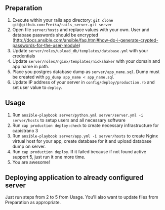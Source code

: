 ## Preparation

1. Execute within your rails app directory: `git clone git@github.com:Freika/rails_server.git server`
2. Open file `server/hosts` and replace values with your own. User and database passwords should be encrypted (http://docs.ansible.com/ansible/faq.html#how-do-i-generate-crypted-passwords-for-the-user-module)
3. Update `server/roles/upload_db/templates/database.yml` with your credentials
4. Update `server/roles/nginx/templates/nickshaker` with your domain and app name in path.
5. Place you postgres database dump as `server/app_name.sql`. Dump must be created with `pg_dump app_name < app_name.sql`
5. Update IP address of your server in `config/deploy/production.rb` and set user value to `deploy`.

## Usage

1. Run `ansible-playbook server/python.yml server/server.yml -i server/hosts` to setup users and all necessary software
2. Run `cap production deploy:check` to create necessary infrastructure for capistrano 3
3. Run `ansible-playbook server/app.yml -i server/hosts` to create Nginx virtual host for your app, create database for it and upload database dump on server.
4. Run `cap production deploy`. If it failed because if not found active support 5, just run it one more time.
5. You are awesome!

## Deploying application to already configured server

Just run steps from 2 to 5 from Usage. You'll also want to update files from Preparation as appropriate.
